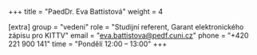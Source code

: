 +++
title = "PaedDr. Eva Battistová"
weight = 4

[extra]
group = "vedeni"
role = "Studijní referent, Garant elektronického zápisu pro KITTV"
email = "eva.battistova@pedf.cuni.cz"
phone = "+420 221 900 141"
time = "Pondělí 12:00 &ndash; 13:00"
+++

